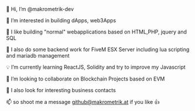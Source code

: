 👋  Hi, I’m @makrometrik-dev

:pushpin: I’m interested in building dApps, web3Apps 

:pushpin: I like building "normal" webapplications based on HTML,PHP, jquery and SQL

:pushpin: I also do some backend work for FiveM ESX Server including lua scripting and mariadb management
 


:bulb: I’m currently learning ReactJS, Solidity and try to improve my Javascript

:eyes: I’m looking to collaborate on Blockchain Projects based on EVM

:eyes: I also look for interesting business contacts 


📫  so shoot me a message github@makrometrik.at if you like 👍

